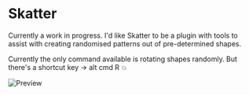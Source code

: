 # Skatter
Currently a work in progress. I'd like Skatter to be a plugin with tools to assist with creating randomised patterns out of pre-determined shapes. 

Currently the only command available is rotating shapes randomly. But there's a shortcut key -> alt cmd R :boom: 

![Preview](https://raw.githubusercontent.com/joshdjuric/Skatter/master/docs/preview.png "Preview")
